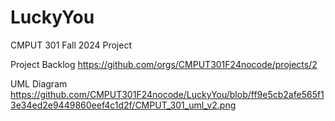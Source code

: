 # LuckyYou
CMPUT 301 Fall 2024 Project

Project Backlog
https://github.com/orgs/CMPUT301F24nocode/projects/2

UML Diagram
https://github.com/CMPUT301F24nocode/LuckyYou/blob/ff9e5cb2afe565f13e34ed2e9449860eef4c1d2f/CMPUT_301_uml_v2.png
